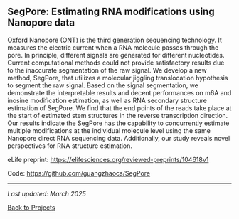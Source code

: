 
## SegPore: Estimating RNA modifications using Nanopore data

Oxford Nanopore (ONT) is the third generation sequencing technology. It measures the electric current when a RNA molecule passes through the pore. In principle, different signals are generated for different nucleotides. Current computational methods could not provide satisfactory results due to the inaccurate segmentation of the raw signal. We develop a new method, SegPore, that utilizes a molecular jiggling translocation hypothesis to segment the raw signal. Based on the signal segmentation, we demonstrate the interpretable results and decent performances on m6A and inosine modification estimation, as well as RNA secondary structure estimation of SegPore. We find that the end points of the reads take place at the start of estimated stem structures in the reverse transcription direction. Our results indicate the SegPore has the capability to concurrently estimate multiple modifications at the individual molecule level using the same Nanopore direct RNA sequencing data. Additionally, our study reveals novel perspectives for RNA structure estimation.

eLife preprint: https://elifesciences.org/reviewed-preprints/104618v1

Code: https://github.com/guangzhaocs/SegPore

---
*Last updated: March 2025*

[Back to Projects](/projects) 
